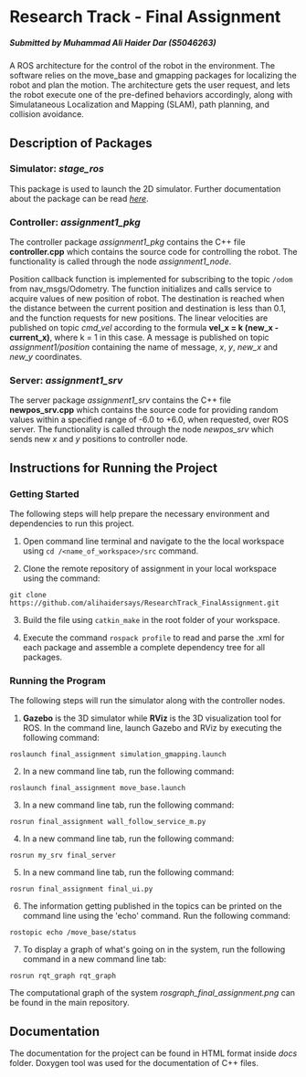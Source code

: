 # Research Track - Final Assignment
##### Submitted by Muhammad Ali Haider Dar (S5046263)
A ROS architecture for the control of the robot in the environment. The software relies on the move_base and gmapping packages for localizing the robot and plan the motion. The architecture gets the user request, and lets the robot execute one of the pre-defined behaviors accordingly, along with Simulataneous Localization and Mapping (SLAM), path planning, and collision avoidance.

## Description of Packages

### Simulator: _stage_ros_

This package is used to launch the 2D simulator. Further documentation about the package can be read [_here_](http://wiki.ros.org/stage_ros).

### Controller: _assignment1_pkg_

The controller package _assignment1_pkg_ contains the C++ file **controller.cpp** which contains the source code for controlling the robot. The functionality is called through the node _assignment1_node_.

Position callback function is implemented for subscribing to the topic `/odom` from nav_msgs/Odometry. The function initializes and calls service to acquire values of new position of robot. The destination is reached when the distance between the current position and destination is less than 0.1, and the function requests for new positions. The linear velocities are published on topic _cmd_vel_ according to the formula **vel_x = k (new_x - current_x)**, where k = 1 in this case. A message is published on topic _assignment1/position_ containing the name of message, _x_, _y_, _new_x_ and _new_y_ coordinates.

### Server: _assignment1_srv_

The server package _assignment1_srv_ contains the C++ file **newpos_srv.cpp** which contains the source code for providing random values within a specified range of -6.0 to +6.0, when requested, over ROS server. The functionality is called through the node _newpos_srv_ which sends new _x_ and _y_ positions to controller node.

## Instructions for Running the Project

### Getting Started

The following steps will help prepare the necessary environment and dependencies to run this project.

1. Open command line terminal and navigate to the the local workspace using `cd /<name_of_workspace>/src` command.

3. Clone the remote repository of assignment in your local workspace using the command:
```
git clone https://github.com/alihaidersays/ResearchTrack_FinalAssignment.git
```

3. Build the file using `catkin_make` in the root folder of your workspace.

4. Execute the command `rospack profile` to read and parse the .xml for each package and assemble a complete dependency tree for all packages.

### Running the Program

The following steps will run the simulator along with the controller nodes.

1. **Gazebo** is the 3D simulator while **RViz** is the 3D visualization tool for ROS. In the command line, launch Gazebo and RViz by executing the following command:
```
roslaunch final_assignment simulation_gmapping.launch
```

2. In a new command line tab, run the following command:
```
roslaunch final_assignment move_base.launch
```

3. In a new command line tab, run the following command:
```
rosrun final_assignment wall_follow_service_m.py
```

4. In a new command line tab, run the following command:
```
rosrun my_srv final_server
```

5. In a new command line tab, run the following command:
```
rosrun final_assignment final_ui.py
``` 

6. The information getting published in the topics can be printed on the command line using the 'echo' command. Run the following command:
```
rostopic echo /move_base/status
```

7. To display a graph of what's going on in the system, run the following command in a new command line tab: 
```
rosrun rqt_graph rqt_graph
```
The computational graph of the system _rosgraph_final_assignment.png_ can be found in the main repository.

## Documentation

The documentation for the project can be found in HTML format inside _docs_ folder. Doxygen tool was used for the documentation of C++ files.


